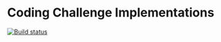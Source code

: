 # Coding Challenge Implementations

[![Build status](https://ci.appveyor.com/api/projects/status/vtqwbalar05tarj6?svg=true)](https://ci.appveyor.com/project/zaersx/dailies)

